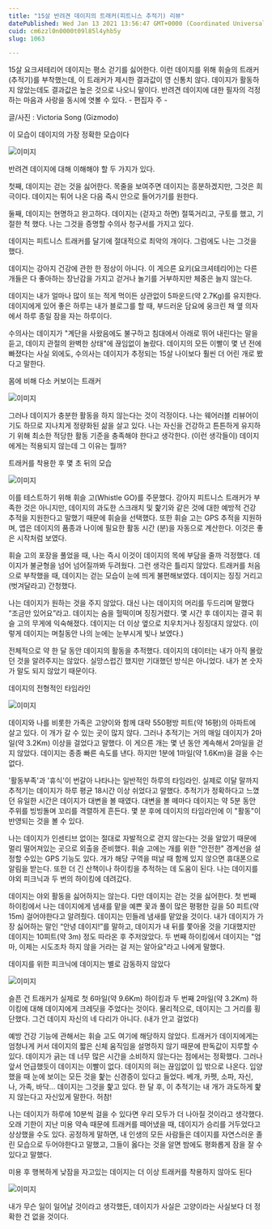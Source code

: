 ```yaml
---
title: "15살 반려견 데이지의 트래커(피트니스 추적기) 리뷰"
datePublished: Wed Jan 13 2021 13:56:47 GMT+0000 (Coordinated Universal Time)
cuid: cm6zzl0n0000t09l85l4yhb5y
slug: 1063

---
```



15살 요크셔테리어 데이지는 평소 걷기를 싫어한다. 이런 데이지를 위해 휘슬의 트래커(추적기)를 부착했는데, 이 트래커가 제시한 결과값이 영 신통치 않다. 데이지가 활동하지 않았는데도 결과값은 높은 것으로 나오니 말이다. 반려견 데이지에 대한 필자의 걱정하는 마음과 사랑을 동시에 엿볼 수 있다. - 편집자 주 -

글/사진 : Victoria Song (Gizmodo)

이 모습이 데이지의 가장 정확한 모습이다

![이미지](https://cdn.hashnode.com/res/hashnode/image/upload/v1739248374372/febe5e12-8503-4f35-b5bd-55da0b1c34da.jpeg)

반려견 데이지에 대해 이해해야 할 두 가지가 있다.

첫째, 데이지는 걷는 것을 싫어한다. 목줄을 보여주면 데이지는 흥분하겠지만, 그것은 희극이다. 데이지는 튀어 나온 다음 즉시 안으로 들어가기를 원한다.

둘째, 데이지는 현명하고 완고하다. 데이지는 (걷자고 하면) 절뚝거리고, 구토를 했고, 기절한 척 했다. 나는 그것을 증명할 수의사 청구서를 가지고 있다.

데이지는 피트니스 트래커를 달기에 절대적으로 최악의 개이다. 그럼에도 나는 그것을 했다.

데이지는 강아지 건강에 관한 한 정상이 아니다. 이 게으른 요키(요크셔테리어)는 다른 개들은 다 좋아하는 장난감을 가지고 걷거나 놀기를 거부하지만 체중은 늘지 않는다.

데이지는 내가 얼마나 많이 또는 적게 먹이든 상관없이 5파운드(약 2.7Kg)를 유지한다. 데이지에게 있어 좋은 하루는 내가 블로그를 할 때, 부드러운 담요에 웅크린 채 옆 의자에서 하루 종일 잠을 자는 하루이다.

수의사는 데이지가 "계단을 사왔음에도 불구하고 침대에서 아래로 뛰어 내린다는 말을 듣고, 데이지 관절의 완벽한 상태"에 끊임없이 놀랐다. 데이지의 모든 이빨이 몇 년 전에 빠졌다는 사실 외에도, 수의사는 데이지가 추정되는 15살 나이보다 훨씬 더 어린 개로 봤다고 말한다.

몸에 비해 다소 커보이는 트래커

![이미지](https://cdn.hashnode.com/res/hashnode/image/upload/v1739248376777/ef87334c-dc58-4c67-9e7b-78eb5cb5ed63.jpeg)

그러나 데이지가 충분한 활동을 하지 않는다는 것이 걱정이다. 나는 웨어러블 리뷰어이기도 하므로 지나치게 정량화된 삶을 살고 있다. 나는 자신을 건강하고 튼튼하게 유지하기 위해 최소한 적당한 활동 기준을 충족해야 한다고 생각한다. (이런 생각들이) 데이지에게는 적용되지 않는데 그 이유는 뭘까?

트래커를 착용한 후 몇 초 뒤의 모습

![이미지](https://cdn.hashnode.com/res/hashnode/image/upload/v1739248378817/75ae117a-1385-4b5f-80a7-deac89de0908.jpeg)

이를 테스트하기 위해 휘슬 고(Whistle GO)를 주문했다. 강아지 피트니스 트래커가 부족한 것은 아니지만, 데이지의 과도한 스크래치 및 핥기와 같은 것에 대한 예방적 건강 추적을 지원한다고 말했기 때문에 휘슬을 선택했다. 또한 휘슬 고는 GPS 추적을 지원하며, 앱은 데이지의 품종과 나이에 필요한 활동 시간 (분)을 자동으로 계산한다. 이것은 좋은 시작처럼 보였다.

휘슬 고의 포장을 풀었을 때, 나는 즉시 이것이 데이지의 목에 부담을 줄까 걱정했다. 데이지가 불균형을 넘어 넘어질까봐 두려웠다. 그런 생각은 틀리지 않았다. 트래커를 처음으로 부착했을 때, 데이지는 걷는 모습이 눈에 띄게 불편해보였다. 데이지는 징징 거리고 (벗겨달라고) 간청했다.

나는 데이지가 원하는 것을 주지 않았다. 대신 나는 데이지의 머리를 두드리며 말했다 “조금만 있어요”라고. 데이지는 숨을 헐떡이며 징징거렸다. 몇 시간 후 데이지는 결국 휘슬 고의 무게에 익숙해졌다. 데이지는 더 이상 옆으로 치우치거나 징징대지 않았다. (이렇게 데이지는 며칠동안 나의 눈에는 눈부시게 빛나 보였다.)

전체적으로 약 한 달 동안 데이지의 활동을 추적했다. 데이지의 데이터는 내가 아직 몰랐던 것을 알려주지는 않았다. 실망스럽긴 했지만 기대했던 방식은 아니었다. 내가 본 숫자가 말도 되지 않았기 때문이다.

데이지의 전형적인 타임라인

![이미지](https://cdn.hashnode.com/res/hashnode/image/upload/v1739248380318/58059e77-c71b-4878-b16b-64b0afdf44e7.jpeg)

데이지와 나를 비롯한 가족은 고양이와 함께 대략 550평방 피트(약 16평)의 아파트에 살고 있다. 이 개가 갈 수 있는 곳이 많지 않다. 그러나 추적기는 거의 매일 데이지가 2마일(약 3.2Km) 이상을 걸었다고 말했다. 이 게으른 개는 몇 년 동안 계속해서 2마일을 걷지 않았다. 데이지는 종종 빠른 속도를 낸다. 하지만 1분에 1마일(약 1.6Km)을 걸을 수는 없다.

'활동부족'과 '휴식'이 번갈아 나타나는 일반적인 하루의 타임라인. 실제로 이달 말까지 추적기는 데이지가 하루 평균 18시간 이상 쉬었다고 말했다. 추적기가 정확하다고 느꼈던 유일한 시간은 데이지가 대변을 볼 때였다. 대변을 볼 떼마다 데이지는 약 5분 동안 주위를 빙빙돌며 꼬리를 격렬하게 흔든다. 몇 분 후에 데이지의 타임라인에 이 "활동"이 반영되는 것을 볼 수 있다.

나는 데이지가 인센티브 없이는 절대로 자발적으로 걷지 않는다는 것을 알았기 때문에 멀리 떨어져있는 곳으로 외출을 준비했다. 휘슬 고에는 개를 위한 "안전한" 경계선을 설정할 수있는 GPS 기능도 있다. 개가 해당 구역을 떠날 때 함께 있지 않으면 휴대폰으로 알림을 받는다. 또한 더 긴 산책이나 하이킹을 추적하는 데 도움이 된다. 나는 데이지를 야외 피크닉과 두 번의 하이킹에 데려갔다.

데이지는 야외 활동을 싫어하지는 않는다. 다만 데이지는 걷는 것을 싫어한다. 첫 번째 하이킹에서 나는 데이지에게 냄새를 맡을 예쁜 꽃과 풀이 많은 평평한 길을 50 피트(약 15m) 걸어야한다고 알려줬다. 데이지는 민들레 냄새를 맡았을 것이다. 내가 데이지가 가장 싫어하는 말인 “안녕 데이지!”를 말하고, 데이지가 내 뒤를 쫓아올 것을 기대했지만 데이지는 10피트(약 3m) 정도 따라온 후 주저앉았다. 두 번째 하이킹에서 데이지는 "엄마, 이제는 시도조차 하지 않을 거라는 걸 저는 알아요"라고 나에게 말했다.

데이지를 위한 피크닉에 데이지는 별로 감동하지 않았다

![이미지](https://cdn.hashnode.com/res/hashnode/image/upload/v1739248383643/97022858-96be-421b-8357-b721d7923f09.jpeg)

슬픈 건 트래커가 실제로 첫 6마일(약 9.6Km) 하이킹과 두 번째 2마일(약 3.2Km) 하이킹에 대해 데이지에게 크레딧을 주었다는 것이다. 물리적으로, 데이지는 그 거리를 횡단했다. 그건 데이지 자신의 네 다리가 아니다. (내가 안고 걸었다)

예방 건강 기능에 관해서는 휘슬 고도 여기에 해당하지 않았다. 트래커가 데이지에게는 엄청나게 커서 데이지의 짧은 신체 움직임을 설명하지 않기 때문에 판독값이 지루할 수 있다. 데이지가 긁는 데 너무 많은 시간을 소비하지 않는다는 점에서는 정확했다. 그러나 앞서 언급했듯이 데이지는 이빨이 없다. 데이지의 혀는 끊임없이 입 밖으로 나온다. 입양했을 때 눈에 보이는 모든 것을 핥는 신경증이 있다고 들었다. 베개, 카펫, 소파, 자신, 나, 가족, 바닥... 데이지는 그것을 핥고 있다. 한 달 후, 이 추적기는 내 개가 과도하게 핥지 않는다고 자신있게 말한다. 허참!

나는 데이지가 하루에 10분씩 걸을 수 있다면 우리 모두가 더 나아질 것이라고 생각했다. 오래 기한이 지난 미용 약속 때문에 트래커를 떼어냈을 때, 데이지가 승리를 거두었다고 상상했을 수도 있다. 공정하게 말하면, 내 인생의 모든 사람들은 데이지를 자연스러운 졸린 모습으로 두어야한다고 말했고, 그들이 옳다는 것을 알면 밤에도 평화롭게 잠을 잘 수 있다고 말했다.

미용 후 행복하게 낮잠을 자고있는 데이지는 더 이상 트래커를 착용하지 않아도 된다

![이미지](https://cdn.hashnode.com/res/hashnode/image/upload/v1739248385802/220c1c13-6609-4b16-a565-03e14d8d5c86.jpeg)

내가 무슨 일이 일어날 것이라고 생각했든, 데이지가 사실은 고양이라는 사실보다 더 정확한 건 없을 것이다.